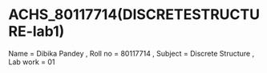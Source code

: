 # ACHS_80117714(DISCRETESTRUCTURE-lab1)
Name = Dibika Pandey ,
Roll no = 80117714 ,
Subject = Discrete Structure ,
Lab work = 01

